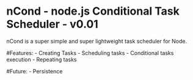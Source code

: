nCond - node.js Conditional Task Scheduler - v0.01
==========================

nCond is a super simple and super lightweight task scheduler for Node.

#Features:
	- Creating Tasks
	- Scheduling tasks
	- Conditional tasks execution
	- Repeating tasks

#Future:
	- Persistence